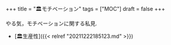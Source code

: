 +++
title = "🏛モチベーション"
tags = ["MOC"]
draft = false
+++

やる気，モチベーションに関する私見.

-   [🏛生産性]({{< relref "20211222185123.md" >}})
